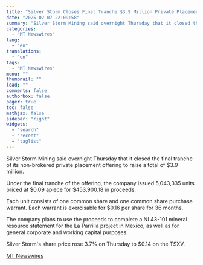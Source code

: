 ```yaml
---
title: "Silver Storm Closes Final Tranche $3.9 Million Private Placement"
date: "2025-02-07 22:09:58"
summary: "Silver Storm Mining said overnight Thursday that it closed the final tranche of its non-brokered private placement offering to raise a total of $3.9 million. Under the final tranche of the offering, the company issued 5,043,335 units priced at $0.09 apiece for $453,900.18 in proceeds. Each unit consists of one..."
categories:
  - "MT Newswires"
lang:
  - "en"
translations:
  - "en"
tags:
  - "MT Newswires"
menu: ""
thumbnail: ""
lead: ""
comments: false
authorbox: false
pager: true
toc: false
mathjax: false
sidebar: "right"
widgets:
  - "search"
  - "recent"
  - "taglist"
---
```


Silver Storm Mining said overnight Thursday that it closed the final tranche of its non-brokered private placement offering to raise a total of $3.9 million.

Under the final tranche of the offering, the company issued 5,043,335 units priced at $0.09 apiece for $453,900.18 in proceeds.

Each unit consists of one common share and one common share purchase warrant. Each warrant is exercisable for $0.16 per share for 36 months.

The company plans to use the proceeds to complete a NI 43-101 mineral resource statement for the La Parrilla project in Mexico, as well as for general corporate and working capital purposes.

Silver Storm's share price rose 3.7% on Thursday to $0.14 on the TSXV.

[MT Newswires](https://www.tradingview.com/news/mtnewswires.com:20250207:A3312428:0/)
